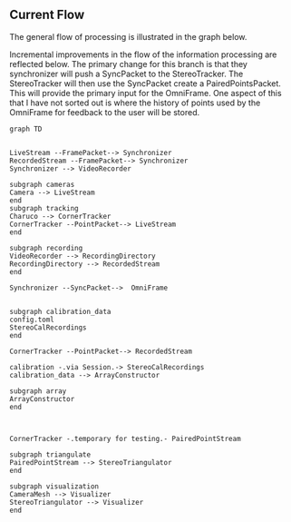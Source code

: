 ## Current Flow

The general flow of processing is illustrated in the graph below. 

Incremental improvements in the flow of the information processing are reflected below. The primary change for this branch is that they synchronizer will push a SyncPacket to the StereoTracker. The StereoTracker will then use the SyncPacket create a PairedPointsPacket. This will provide the primary input for the OmniFrame. One aspect of this that I have not sorted out is where the history of points used by the OmniFrame for feedback to the user will be stored.

```mermaid
graph TD


LiveStream --FramePacket--> Synchronizer
RecordedStream --FramePacket--> Synchronizer
Synchronizer --> VideoRecorder

subgraph cameras
Camera --> LiveStream
end
subgraph tracking
Charuco --> CornerTracker
CornerTracker --PointPacket--> LiveStream
end

subgraph recording
VideoRecorder --> RecordingDirectory
RecordingDirectory --> RecordedStream
end

Synchronizer --SyncPacket-->  OmniFrame


subgraph calibration_data
config.toml
StereoCalRecordings
end

CornerTracker --PointPacket--> RecordedStream

calibration -.via Session.-> StereoCalRecordings
calibration_data --> ArrayConstructor

subgraph array
ArrayConstructor
end



CornerTracker -.temporary for testing.- PairedPointStream

subgraph triangulate
PairedPointStream --> StereoTriangulator
end

subgraph visualization
CameraMesh --> Visualizer
StereoTriangulator --> Visualizer
end

```

